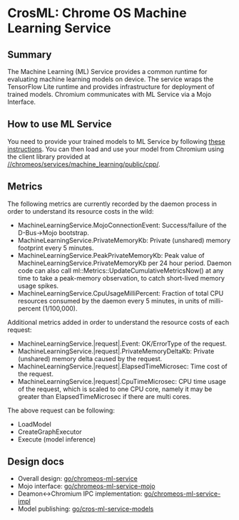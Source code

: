 # CrosML: Chrome OS Machine Learning Service

## Summary

The Machine Learning (ML) Service provides a common runtime for evaluating
machine learning models on device. The service wraps the TensorFlow Lite runtime
and provides infrastructure for deployment of trained models. Chromium
communicates with ML Service via a Mojo Interface.

## How to use ML Service

You need to provide your trained models to ML Service by following [these
instructions](docs/publish_model.md).
You can then load and use your model from Chromium using the client library
provided at [//chromeos/services/machine_learning/public/cpp/].

## Metrics

The following metrics are currently recorded by the daemon process in order to
understand its resource costs in the wild:

* MachineLearningService.MojoConnectionEvent: Success/failure of the
  D-Bus->Mojo bootstrap.
* MachineLearningService.PrivateMemoryKb: Private (unshared) memory footprint
  every 5 minutes.
* MachineLearningService.PeakPrivateMemoryKb: Peak value of
  MachineLearningService.PrivateMemoryKb per 24 hour period. Daemon code can
  also call ml::Metrics::UpdateCumulativeMetricsNow() at any time to take a
  peak-memory observation, to catch short-lived memory usage spikes.
* MachineLearningService.CpuUsageMilliPercent: Fraction of total CPU resources
  consumed by the daemon every 5 minutes, in units of milli-percent (1/100,000).

Additional metrics added in order to understand the resource costs of each
request:

* MachineLearningService.|request|.Event: OK/ErrorType of the request.
* MachineLearningService.|request|.PrivateMemoryDeltaKb: Private (unshared)
  memory delta caused by the request.
* MachineLearningService.|request|.ElapsedTimeMicrosec: Time cost of the
  request.
* MachineLearningService.|request|.CpuTimeMicrosec: CPU time usage of the
  request, which is scaled to one CPU core, namely it may be greater than
  ElapsedTimeMicrosec if there are multi cores.

The above request can be following:

* LoadModel
* CreateGraphExecutor
* Execute (model inference)

## Design docs

* Overall design: [go/chromeos-ml-service]
* Mojo interface: [go/chromeos-ml-service-mojo]
* Deamon\<-\>Chromium IPC implementation: [go/chromeos-ml-service-impl]
* Model publishing: [go/cros-ml-service-models]


[go/chromeos-ml-service]: http://go/chromeos-ml-service
[go/chromeos-ml-service-mojo]: http://go/chromeos-ml-service-mojo
[go/chromeos-ml-service-impl]: http://go/chromeos-ml-service-impl
[go/cros-ml-service-models]: http://go/cros-ml-service-models
[//chromeos/services/machine_learning/public/cpp/]: https://cs.chromium.org/chromium/src/chromeos/services/machine_learning/public/cpp/service_connection.h
